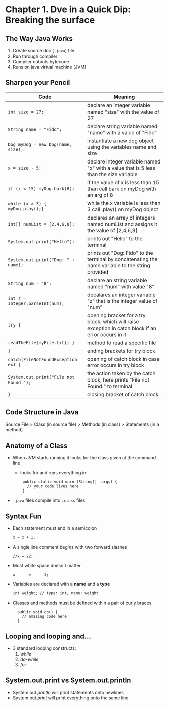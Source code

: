 # Chapter 1. Dve in a Quick Dip: Breaking the surface

## The Way Java Works
  1. Create source doc (`.java`) file
  2. Run through compiler
  3. Compiler outputs bytecode
  4. Runs on java virtual machine (JVM)


## Sharpen your Pencil
|   Code                                   | Meaning                                                                                           |
|------------------------------------------|---------------------------------------------------------------------------------------------------|
|`int size = 27;`                          |declare an integer variable named "size" with the value of 27                                      |
|`String name = "Fido";`                   |declare string variable named "name" with a value of "Fido"                                        |
|`Dog myDog = new Dog(name, size);`        |instantiate a new dog object using the variables name and size                                     |
|`x = size - 5;`                           |declare integer variable named "x" with a value that is 5 less than the size variable              |
|`if (x < 15) myDog.bark(8);`              |if the value of x is less than 15 than call bark on myDog with an arg of 8                         |
|`while (x > 3) { myDog.play();}`          |while the x variable is less than 3 call .play() on myDog object                                   |
|`int[] numList = [2,4,6,8];`              |declares an array of integers named numList and assigns it the value of [2,4,6,8]                  |
|`System.out.print("Hello");`              |prints out "Hello" to the terminal                                                                 |
|`System.out.print("Dog: " + name);`       |prints out "Dog: Fido" to the terminal by concatenating the name variable to the string provided   |
|`String num = "8";`                       |declare an string variable named "num" with value "8"                                              |
|`int z = Integer.parseInt(num);`          |decalares an integer variable "z" that is the integer value of "num"                               |
|`try {`                                   |opening bracket for a try block, which will raise exception in catch block if an error occurs in it|
|  `readTheFile(myFile.txt); }`            |method to read a specific file                                                                     |
|`}`                                       |ending brackets for try block                                                                      |
|`catch(FileNotFoundException ex) {`       |opening of catch block in case error occurs in try block                                           |
|   `System.out.print("File not Found.");` |the action taken by the catch block, here prints "File not Found." to terminal                     |
|`}`                                       |closing bracket of catch block                                                                     |

## Code Structure in Java

Source File > Class (in source file) > Methods (in class) > Statements (in a method)

## Anatomy of a Class

- When JVM starts running it looks for the class given at the command line

  - looks for and runs everything in:
     ```
      public static void main (String[]  args) {
        // your code lives here
      }
      ```
- `.java` files compile into `.class` files

## Syntax Fun

- Each statement must end in a semicolon

  `x = x + 1;`

- A single line comment begins with two forward slashes

  `//x = 22;`

- Most white space doesn't matter

  `x      =      3;`

- Variables are declared with a **name** and a **type**

  `int weight; // type: int, name: weight`

- Classes and methods must be defined within a pair of curly braces

  ```
    public void go() {
      // amazing code here
    }
  ```

## Looping and looping and...

- 3 standard looping constructs:
  1. *while*
  2. *do-while*
  3. *for*

## System.out.print vs System.out.println

- System.out.*_println_* will print statements onto newlines
- System.out.*_print_* will print everything onto the same line





